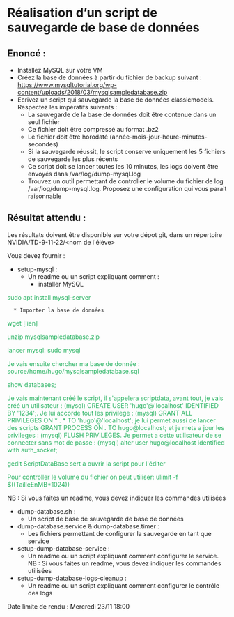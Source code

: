 # Réalisation d’un script de sauvegarde de base de données

## Enoncé :

* Installez MySQL sur votre VM
* Créez la base de données à partir du fichier de backup suivant : https://www.mysqltutorial.org/wp-content/uploads/2018/03/mysqlsampledatabase.zip
* Ecrivez un script qui sauvegarde la base de données classicmodels. Respectez les impératifs suivants :
    * La sauvegarde de la base de données doit être contenue dans un seul fichier
    * Ce fichier doit être compressé au format .bz2
    * Le fichier doit être horodaté (année-mois-jour-heure-minutes-secondes)
    * Si la sauvegarde réussit, le script conserve uniquement les 5 fichiers de sauvegarde les plus récents
    * Ce script doit se lancer toutes les 10 minutes, les logs doivent être envoyés dans /var/log/dump-mysql.log
    * Trouvez un outil permettant de controller le volume du fichier de log /var/log/dump-mysql.log. Proposez une configuration qui vous parait raisonnable

## Résultat attendu :

Les résultats doivent être disponible sur votre dépot git, dans un répertoire NVIDIA/TD-9-11-22/<nom de l'élève>

Vous devez fournir :
 * setup-mysql :
    * Un readme ou un script expliquant comment :
      * installer MySQL
      
<span style="color: #26B260"> sudo apt install mysql-server </span>

      * Importer la base de données


<span style="color: #26B260"> wget [lien] </span>

<span style="color: #26B260"> unzip mysqlsampledatabase.zip</span>

<span style="color: #26B260"> lancer mysql: sudo mysql </span>

<span style="color: #26B260"> Je vais ensuite chercher ma base de donnée : source/home/hugo/mysqlsampledatabase.sql </span>

<span style="color: #26B260"> show databases;</span>

<span style="color: #26B260"> Je vais maintenant créé le script, il s'appelera scriptdata, avant tout, 
je vais créé un utilisateur : (mysql) CREATE USER 'hugo'@'localhost' IDENTIFIED BY '1234';. 
Je lui accorde tout les privilege : (mysql) GRANT ALL PRIVILEGES ON * . * TO 'hugo'@'localhost'; 
je lui permet aussi de lancer des scripts GRANT PROCESS ON *.* TO hugo@localhost; 
et je mets a jour les privileges : (mysql) FLUSH PRIVILEGES. 
Je permet a cette utilisateur de se connecter sans mot de passe : (mysql) alter user hugo@localhost identified with auth_socket;
</span>


<span style="color: #26B260"> gedit ScriptDataBase sert a ouvrir la script pour l'éditer </span>

<span style="color: #26B260">Pour controller le volume du fichier on peut utiliser: ulimit -f $((TailleEnMB*1024))</span>




NB : Si vous faites un readme, vous devez indiquer les commandes utilisées
  * dump-database.sh :
    * Un script de base de sauvegarde de base de données
  * dump-database.service & dump-database.timer : 
    * Les fichiers permettant de configurer la sauvegarde en tant que service
  * setup-dump-database-service : 
    * Un readme ou un script expliquant comment configurer le service. NB : Si vous faites un readme, vous devez indiquer les commandes utilisées
  * setup-dump-database-logs-cleanup :
    * Un readme ou un script expliquant comment configurer le contrôle des logs

Date limite de rendu : Mercredi 23/11 18:00